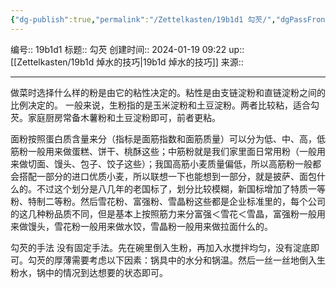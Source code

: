```yaml
---
{"dg-publish":true,"permalink":"/Zettelkasten/19b1d1 勾芡/","dgPassFrontmatter":true}
---
```


编号:: 19b1d1
标题:: 勾芡
创建时间:: 2024-01-19 09:22
up:: [[Zettelkasten/19b1d 焯水的技巧\|19b1d 焯水的技巧]]
来源:: 

---
做菜时选择什么样的粉是由它的粘性决定的。粘性是由支链淀粉和直链淀粉之间的比例决定的。
一般来说，生粉指的是玉米淀粉和土豆淀粉。两者比较粘，适合勾芡。家庭厨房常备木薯粉和土豆淀粉即可，前者更粘。

面粉按照蛋白质含量来分（指标是面筋指数和面筋质量）可以分为低、中、高，低筋粉一般用来做蛋糕、饼干、桃酥这些；中筋粉就是我们家里面日常用粉（一般用来做切面、馒头、包子、饺子这些）；我国高筋小麦质量偏低，所以高筋粉一般都会搭配一部分的进口优质小麦，所以联想一下也能想到一部分，就是披萨、面包什么的。不过这个划分是八几年的老国标了，划分比较模糊，新国标增加了特质一等粉、特制二等粉。然后雪花粉、富强粉、雪晶粉这些都是企业标准里的，每个公司的这几种粉品质不同，但是基本上按照筋力来分富强＜雪花＜雪晶，富强粉一般用来做馒头，雪花粉一般用来做水饺，雪晶粉一般用来做拉面什么的。

勾芡的手法
没有固定手法。先在碗里倒入生粉，再加入水搅拌均匀，没有淀底即可。勾芡的厚薄需要考虑以下因素：锅具中的水分和锅温。然后一丝一丝地倒入生粉水，锅中的情况到达想要的状态即可。